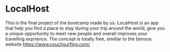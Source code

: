 # LocalHost

This is the final project of the bootcamp made by us.
LocalHost is an app that help you find a place to stay during your trip around the world,
give you a unique opportunity to meet new people and overall improves your travelling exprience.
The concept is totally free, simillar to the famous website https://www.couchsurfing.com/

